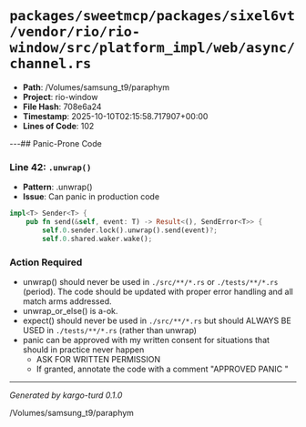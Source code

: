 # `packages/sweetmcp/packages/sixel6vt/vendor/rio/rio-window/src/platform_impl/web/async/channel.rs`

- **Path**: /Volumes/samsung_t9/paraphym
- **Project**: rio-window
- **File Hash**: 708e6a24  
- **Timestamp**: 2025-10-10T02:15:58.717907+00:00  
- **Lines of Code**: 102

---## Panic-Prone Code


### Line 42: `.unwrap()`

- **Pattern**: .unwrap()
- **Issue**: Can panic in production code

```rust
impl<T> Sender<T> {
    pub fn send(&self, event: T) -> Result<(), SendError<T>> {
        self.0.sender.lock().unwrap().send(event)?;
        self.0.shared.waker.wake();

```

### Action Required

- unwrap() should never be used in `./src/**/*.rs` or `./tests/**/*.rs` (period). The code should be updated with proper error handling and all match arms addressed.
- unwrap_or_else() is a-ok. 
- expect() should never be used in `./src/**/*.rs` but should ALWAYS BE USED in `./tests/**/*.rs` (rather than unwrap)
- panic can be approved with my written consent for situations that should in practice never happen  
  - ASK FOR WRITTEN PERMISSION
  - If granted, annotate the code with a comment "APPROVED PANIC "

---

*Generated by kargo-turd 0.1.0*

/Volumes/samsung_t9/paraphym
